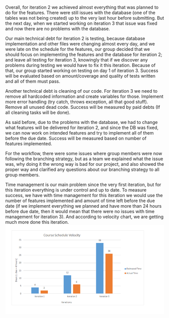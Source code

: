 Overall, for iteration 2 we achieved almost everything that was planned to do for the features. There were still issues with the database (one of the tables was not being created) up to the very last hour before submitting. But the next day, when we started working on iteration 3 that issue was fixed and now there are no problems with the database. 

Our main technical debt for iteration 2 is testing, because database implementation and other files were changing almost every day, and we were late on the schedule for the features, our group decided that we should focus on implementing the features and the database for iteration 2; and leave all testing for iteration 3, knowingly that if we discover any problems during testing we would have to fix it this iteration. Because of that, our group started working on testing on day 1 of iteration 3. Success will be evaluated based on amount/coverage and quality of tests written and all of them must pass.

Another technical debt is cleaning of our code. For iteration 3 we need to remove all hardcoded information and create variables for those. Implement more error handling (try catch, throws exception, all that good stuff). Remove all unused dead code. Success will be measured by paid debts (If all cleaning tasks will be done).

As said before, due to the problems with the database, we had to change what features will be delivered for iteration 2, and since the DB was fixed, we can now work on intended features and try to implement all of them before the due date. Success will be measured based on number of features implemented. 

For the workflow, there were some issues where group members were now following the branching strategy, but as a team we explained what the issue was, why doing it the wrong way is bad for our project, and also showed the proper way and clarified any questions about our branching strategy to all group members.  

Time management is our main problem since the very first iteration, but for this iteration everything is under control and up to date. To measure success, we have with time management for this iteration we would use the number of features implemented and amount of time left before the due date (if we implement everything we planned and have more than 24 hours before due date, then it would mean that there were no issues with time management for iteration 3). And according to velocity chart, we are getting much more done this iteration. 
![](Course_Schedule_Velocity.png)
